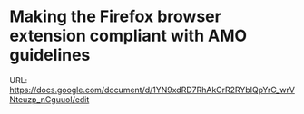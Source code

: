 # Making the Firefox browser extension compliant with AMO guidelines

URL: https://docs.google.com/document/d/1YN9xdRD7RhAkCrR2RYbIQpYrC_wrVNteuzp_nCguuoI/edit
